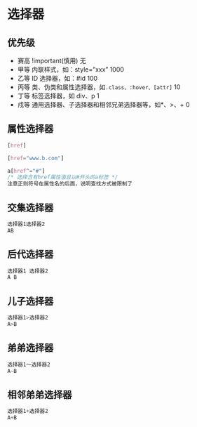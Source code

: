 # 选择器

## 优先级

- 赛高 !important(慎用) 无
- 甲等 内联样式，如：style=”xxx” 1000
- 乙等 ID 选择器，如：#id 100
- 丙等 类、伪类和属性选择器，如`.class、:hover、[attr]` 10
- 丁等 标签选择器，如 div、p 1
- 戍等 通用选择器、子选择器和相邻兄弟选择器等，如\*、>、+ 0

## 属性选择器

```css
[href]

[href="www.b.com"]

a[href^="#"]
/* 选择含有href属性值且以#开头的a标签 */
注意正则符号在属性名的后面，说明查找方式被限制了
```

## 交集选择器

```css
选择器1选择器2
AB
```

## 后代选择器

```css
选择器1 选择器2
A B
```

## 儿子选择器

```css
选择器1>选择器2
A>B
```

## 弟弟选择器

```css
选择器1～选择器2
A~B
```

## 相邻弟弟选择器

```css
选择器1+选择器2
A+B

```
